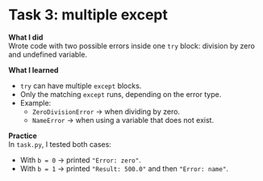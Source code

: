 # Task 3: multiple except

**What I did**  
Wrote code with two possible errors inside one `try` block: division by zero and undefined variable.

**What I learned**  
- `try` can have multiple `except` blocks.  
- Only the matching `except` runs, depending on the error type.  
- Example:  
  - `ZeroDivisionError` → when dividing by zero.  
  - `NameError` → when using a variable that does not exist.

**Practice**  
In `task.py`, I tested both cases:  
- With `b = 0` → printed `"Error: zero"`.  
- With `b = 1` → printed `"Result: 500.0"` and then `"Error: name"`.